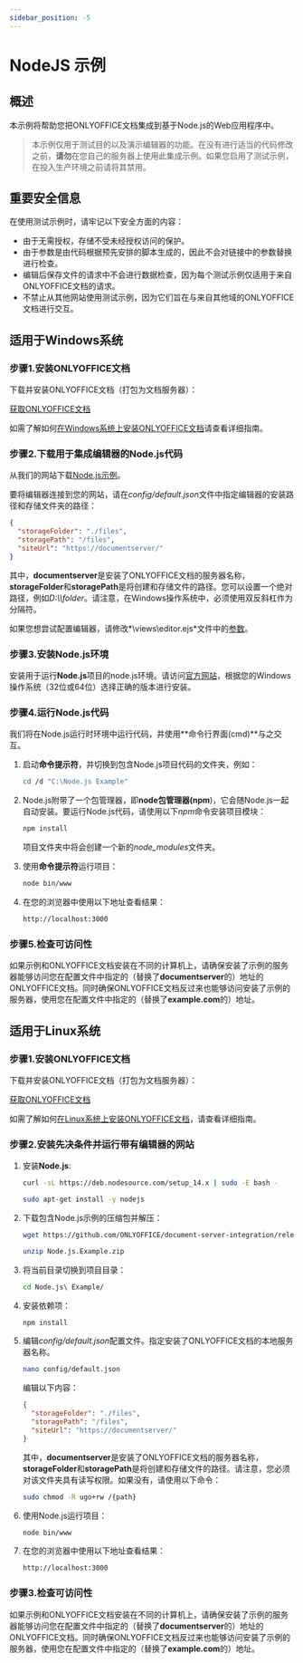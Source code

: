 ```yaml
---
sidebar_position: -5
---
```


# NodeJS 示例

## 概述

本示例将帮助您把ONLYOFFICE文档集成到基于Node.js的Web应用程序中。

> 本示例仅用于测试目的以及演示编辑器的功能。在没有进行适当的代码修改之前，**请勿**在您自己的服务器上使用此集成示例。如果您启用了测试示例，在投入生产环境之前请将其禁用。

## 重要安全信息

在使用测试示例时，请牢记以下安全方面的内容：

- 由于无需授权，存储不受未经授权访问的保护。
- 由于参数是由代码根据预先安排的脚本生成的，因此不会对链接中的参数替换进行检查。
- 编辑后保存文件的请求中不会进行数据检查，因为每个测试示例仅适用于来自ONLYOFFICE文档的请求。
- 不禁止从其他网站使用测试示例，因为它们旨在与来自其他域的ONLYOFFICE文档进行交互。

## 适用于Windows系统

### 步骤1.安装ONLYOFFICE文档

下载并安装ONLYOFFICE文档（打包为文档服务器）：

[获取ONLYOFFICE文档](https://www.onlyoffice.com/download-docs.aspx?from=api#docs-developer)

如需了解如何[在Windows系统上安装ONLYOFFICE文档](https://helpcenter.onlyoffice.com/installation/docs-developer-install-windows.aspx?from=api_nodejs_example)请查看详细指南。

### 步骤2.下载用于集成编辑器的Node.js代码

从我们的网站下载[Node.js示例](./language-specific-examples.md)。

要将编辑器连接到您的网站，请在*config/default.json*文件中指定编辑器的安装路径和存储文件夹的路径：

``` json
{
  "storageFolder": "./files",
  "storagePath": "/files",
  "siteUrl": "https://documentserver/"
}

```

其中，**documentserver**是安装了ONLYOFFICE文档的服务器名称，**storageFolder**和**storagePath**是将创建和存储文件的路径。您可以设置一个绝对路径，例如*D:\\\folder*。请注意，在Windows操作系统中，必须使用双反斜杠作为分隔符。

如果您想尝试配置编辑器，请修改*\views\editor.ejs*文件中的[参数](/docs/docs-api/usage-api/advanced-parameters.md)。

### 步骤3.安装Node.js环境

安装用于运行**Node.js**项目的node.js环境。请访问[官方网站](https://nodejs.org/en/download/)，根据您的Windows操作系统（32位或64位）选择正确的版本进行安装。

### 步骤4.运行Node.js代码

我们将在Node.js运行时环境中运行代码，并使用**命令行界面(cmd)**与之交互。

1. 启动**命令提示符**，并切换到包含Node.js项目代码的文件夹，例如：

   ``` sh
   cd /d "C:\Node.js Example"
   ```

2. Node.js附带了一个包管理器，即**node包管理器(npm**)，它会随Node.js一起自动安装。要运行Node.js代码，请使用以下*npm*命令安装项目模块：

   ``` sh
   npm install
   ```

   项目文件夹中将会创建一个新的*node\_modules*文件夹。

3. 使用**命令提示符**运行项目：

   ``` sh
   node bin/www
   ```

4. 在您的浏览器中使用以下地址查看结果：

   ``` sh
   http://localhost:3000
   ```

### 步骤5.检查可访问性

如果示例和ONLYOFFICE文档安装在不同的计算机上，请确保安装了示例的服务器能够访问您在配置文件中指定的（替换了**documentserver**的）地址的ONLYOFFICE文档。同时确保ONLYOFFICE文档反过来也能够访问安装了示例的服务器，使用您在配置文件中指定的（替换了**example.com**的）地址。

## 适用于Linux系统

### 步骤1.安装ONLYOFFICE文档

下载并安装ONLYOFFICE文档（打包为文档服务器）：

[获取ONLYOFFICE文档](https://www.onlyoffice.com/download-docs.aspx?from=api#docs-developer)

如需了解如何[在Linux系统上安装ONLYOFFICE文档](https://helpcenter.onlyoffice.com/installation/docs-developer-install-ubuntu.aspx?from=api_nodejs_example)，请查看详细指南。

### 步骤2.安装先决条件并运行带有编辑器的网站

1. 安装**Node.js**:

   ``` sh
   curl -sL https://deb.nodesource.com/setup_14.x | sudo -E bash -
   ```

   ``` sh
   sudo apt-get install -y nodejs
   ```

2. 下载包含Node.js示例的压缩包并解压：

   ``` sh
   wget https://github.com/ONLYOFFICE/document-server-integration/releases/latest/download/Node.js.Example.zip
   ```

   ``` sh
   unzip Node.js.Example.zip
   ```

3. 将当前目录切换到项目目录：

   ``` sh
   cd Node.js\ Example/
   ```

4. 安装依赖项：

   ``` sh
   npm install
   ```

5. 编辑*config/default.json*配置文件。指定安装了ONLYOFFICE文档的本地服务器名称。

   ``` sh
   nano config/default.json
   ```

   编辑以下内容：

   ``` json
   {
     "storageFolder": "./files",
     "storagePath": "/files",
     "siteUrl": "https://documentserver/"
   }
   
   ```

   其中，**documentserver**是安装了ONLYOFFICE文档的服务器名称，**storageFolder**和**storagePath**是将创建和存储文件的路径。请注意，您必须对该文件夹具有读写权限。如果没有，请使用以下命令：

   ``` sh
   sudo chmod -R ugo+rw /{path}
   ```

6. 使用Node.js运行项目：

   ``` sh
   node bin/www
   ```

7. 在您的浏览器中使用以下地址查看结果：

   ``` sh
   http://localhost:3000
   ```

### 步骤3.检查可访问性

如果示例和ONLYOFFICE文档安装在不同的计算机上，请确保安装了示例的服务器能够访问您在配置文件中指定的（替换了**documentserver**的）地址的ONLYOFFICE文档。同时确保ONLYOFFICE文档反过来也能够访问安装了示例的服务器，使用您在配置文件中指定的（替换了**example.com**的）地址。
